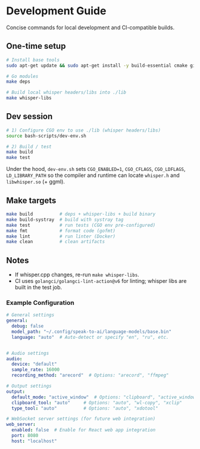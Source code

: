 # Development Guide

Concise commands for local development and CI-compatible builds.

## One-time setup

```bash
# Install base tools
sudo apt-get update && sudo apt-get install -y build-essential cmake git pkg-config

# Go modules
make deps

# Build local whisper headers/libs into ./lib
make whisper-libs
```

## Dev session

```bash
# 1) Configure CGO env to use ./lib (whisper headers/libs)
source bash-scripts/dev-env.sh

# 2) Build / test
make build
make test
```

Under the hood, `dev-env.sh` sets `CGO_ENABLED=1`, `CGO_CFLAGS`, `CGO_LDFLAGS`, `LD_LIBRARY_PATH` so the compiler and runtime can locate `whisper.h` and `libwhisper.so` (+ ggml).

## Make targets

```bash
make build          # deps + whisper-libs + build binary
make build-systray  # build with systray tag
make test           # run tests (CGO env pre-configured)
make fmt            # format code (gofmt)
make lint           # run linter (Docker)
make clean          # clean artifacts
```

## Notes
- If whisper.cpp changes, re-run `make whisper-libs`.
- CI uses `golangci/golangci-lint-action@v6` for linting; whisper libs are built in the test job.


### Example Configuration

```yaml
# General settings
general:
  debug: false
  model_path: "~/.config/speak-to-ai/language-models/base.bin"
  language: "auto"  # Auto-detect or specify "en", "ru", etc.


# Audio settings
audio:
  device: "default"
  sample_rate: 16000
  recording_method: "arecord"  # Options: "arecord", "ffmpeg"

# Output settings
output:
  default_mode: "active_window"  # Options: "clipboard", "active_window", "combined"
  clipboard_tool: "auto"     # Options: "auto", "wl-copy", "xclip"
  type_tool: "auto"          # Options: "auto", "xdotool"

# WebSocket server settings (for future web integration)
web_server:
  enabled: false  # Enable for React web app integration
  port: 8080
  host: "localhost"
```